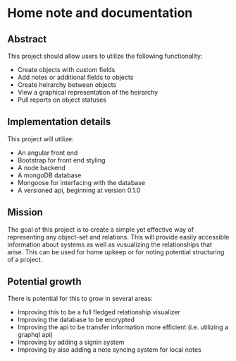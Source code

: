 # Home note and documentation

## Abstract

This project should allow users to utilize the following functionality:

- Create objects with custom fields
- Add notes or additional fields to objects
- Create heirarchy between objects
- View a graphical representation of the heirarchy
- Pull reports on object statuses

## Implementation details

This project will utilize:

- An angular front end
- Bootstrap for front end styling
- A node backend
- A mongoDB database
- Mongoose for interfacing with the database
- A versioned api, beginning at version 0.1.0

## Mission

The goal of this project is to create a simple yet effective way of representing any object-set and relations. This will provide easily accessible information about systems as well as vusualizing the relationships that arise. This can be used for home upkeep or for noting potential structuring of a project.

## Potential growth

There is potential for this to grow in several areas:

- Improving this to be a full fledged relationship visualizer
- Improving the database to be encrypted
- Improving the api to be transfer information more efficient (i.e. utilizing a graphql api)
- Improving by adding a signin system
- Improving by also adding a note syncing system for local notes
